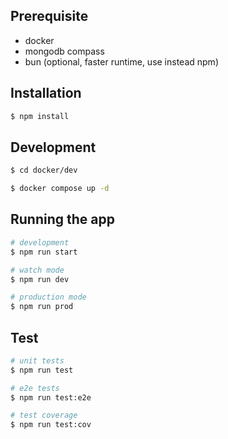 ## Prerequisite

- docker
- mongodb compass
- bun (optional, faster runtime, use instead npm)

## Installation

```bash
$ npm install
```

## Development

```bash
$ cd docker/dev

$ docker compose up -d
```

## Running the app

```bash
# development
$ npm run start

# watch mode
$ npm run dev

# production mode
$ npm run prod
```

## Test

```bash
# unit tests
$ npm run test

# e2e tests
$ npm run test:e2e

# test coverage
$ npm run test:cov
```

